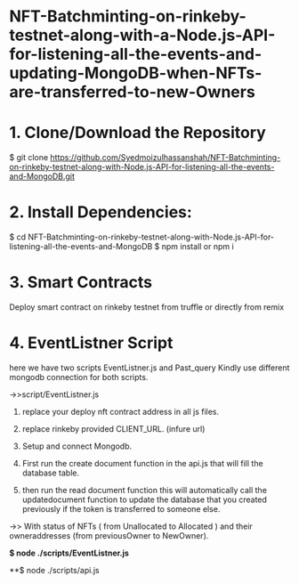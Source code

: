 # NFT-Batchminting-on-rinkeby-testnet-along-with-a-Node.js-API-for-listening-all-the-events-and-updating-MongoDB-when-NFTs-are-transferred-to-new-Owners

# 1. Clone/Download the Repository
$ git clone https://github.com/Syedmoizulhassanshah/NFT-Batchminting-on-rinkeby-testnet-along-with-Node.js-API-for-listening-all-the-events-and-MongoDB.git
# 2. Install Dependencies:
$ cd NFT-Batchminting-on-rinkeby-testnet-along-with-Node.js-API-for-listening-all-the-events-and-MongoDB
$ npm install or npm i
# 3. Smart Contracts
Deploy smart contract on rinkeby testnet from truffle or directly from remix

# 4. EventListner Script

here we have two scripts EventListner.js and Past_query Kindly use different mongodb connection for both scripts.

->>script/EventListner.js

1. replace your deploy nft contract address in all js files.

2. replace rinkeby provided CLIENT_URL. (infure url)

3. Setup and connect Mongodb.

4. First run the create document function in the api.js that will fill the database table.

5. then run the read document function this will automatically  call the updatedocument function to update the database that you created previously if the token is transferred to someone else.

->> With status of NFTs ( from Unallocated to Allocated ) and their owneraddresses (from previousOwner to NewOwner).

**$ node ./scripts/EventListner.js**

**$ node ./scripts/api.js

